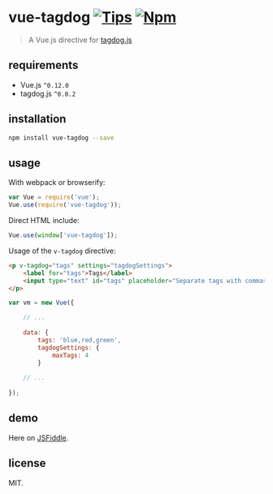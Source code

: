 # vue-tagdog [![Tips](https://img.shields.io/gratipay/kriskbx.svg)](https://www.gittip.com/kriskbx/) [![Npm](https://img.shields.io/npm/dt/vue-tagdog.svg)](https://www.npmjs.com/package/vue-tagdog)

> A Vue.js directive for [tagdog.js](https://github.com/odiumediae/tagdog.js)

## requirements

* Vue.js `^0.12.0`
* tagdog.js `^0.0.2`

## installation

```bash
npm install vue-tagdog --save
```

## usage

With webpack or browserify:

```javascript
var Vue = require('vue');
Vue.use(require('vue-tagdog'));
```

Direct HTML include:

```javascript
Vue.use(window['vue-tagdog']);
``` 

Usage of the `v-tagdog` directive:

```html
<p v-tagdog="tags" settings="tagdogSettings">
	<label for="tags">Tags</label>
	<input type="text" id="tags" placeholder="Separate tags with commas" />
</p>
```

```javascript
var vm = new Vue({

	// ...
	
	data: {
		tags: 'blue,red,green',
		tagdogSettings: {
			maxTags: 4
		}
		
	// ...
	
});
```

## demo

Here on [JSFiddle](https://jsfiddle.net/kriskbx/7fomkrL7/6/).

## license

MIT.

